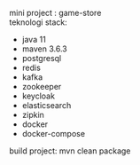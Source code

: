 mini project : game-store <br/>
teknologi stack: <br/>
- java 11
- maven 3.6.3
- postgresql
- redis
- kafka
- zookeeper
- keycloak
- elasticsearch
- zipkin
- docker
- docker-compose

build project:
mvn clean package
